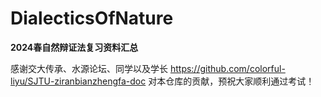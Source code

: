 # DialecticsOfNature
**2024春自然辩证法复习资料汇总**

感谢交大传承、水源论坛、同学以及学长 https://github.com/colorful-liyu/SJTU-ziranbianzhengfa-doc 对本仓库的贡献，预祝大家顺利通过考试！